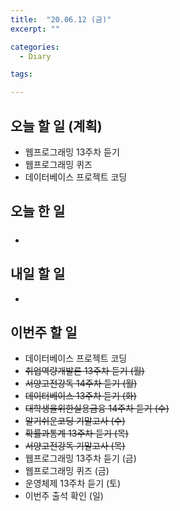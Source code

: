 ```yaml
---
title:  "20.06.12 (금)"
excerpt: ""

categories:
  - Diary

tags:

---
```


## 오늘 할 일 (계획)

- 웹프로그래밍 13주차 듣기
- 웹프로그래밍 퀴즈
- 데이터베이스 프로젝트 코딩

## 오늘 한 일

- ##### 


## 내일 할 일

- 

## 이번주 할 일

- 데이터베이스 프로젝트 코딩
- ~~취업역량개발론 13주차 듣기 (월)~~
- ~~서양고전강독 14주차 듣기 (월)~~
- ~~데이터베이스 13주차 듣기 (화)~~
- ~~대학생을위한실용금융 14주차 듣기 (수)~~
- ~~알기쉬운코딩 기말고사 (수)~~
- ~~확률과통계 13주차 듣기 (목)~~
- ~~서양고전강독 기말고사 (목)~~
- 웹프로그래밍 13주차 듣기 (금)
- 웹프로그래밍 퀴즈 (금)
- 운영체제 13주차 듣기 (토)
- 이번주 출석 확인 (일)
